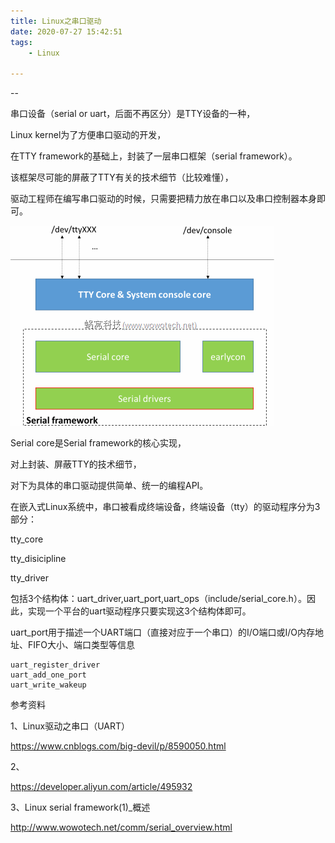 ```yaml
---
title: Linux之串口驱动
date: 2020-07-27 15:42:51
tags:
	- Linux

---
```


--

串口设备（serial or uart，后面不再区分）是TTY设备的一种，

Linux kernel为了方便串口驱动的开发，

在TTY framework的基础上，封装了一层串口框架（serial framework）。

该框架尽可能的屏蔽了TTY有关的技术细节（比较难懂），

驱动工程师在编写串口驱动的时候，只需要把精力放在串口以及串口控制器本身即可。



![serial_framework_arch](../images/playopenwrt_pic/a1c90c3e81c89c1a391bf9124974146020161212140441.gif)



Serial core是Serial framework的核心实现，

对上封装、屏蔽TTY的技术细节，

对下为具体的串口驱动提供简单、统一的编程API。





在嵌入式Linux系统中，串口被看成终端设备，终端设备（tty）的驱动程序分为3部分：

tty_core

tty_disicipline 

tty_driver

包括3个结构体：uart_driver,uart_port,uart_ops（include/serial_core.h）。因此，实现一个平台的uart驱动程序只要实现这3个结构体即可。



uart_port用于描述一个UART端口（直接对应于一个串口）的I/O端口或I/O内存地址、FIFO大小、端口类型等信息



```
uart_register_driver
uart_add_one_port
uart_write_wakeup
```



参考资料

1、Linux驱动之串口（UART）

https://www.cnblogs.com/big-devil/p/8590050.html

2、

https://developer.aliyun.com/article/495932

3、Linux serial framework(1)_概述

http://www.wowotech.net/comm/serial_overview.html